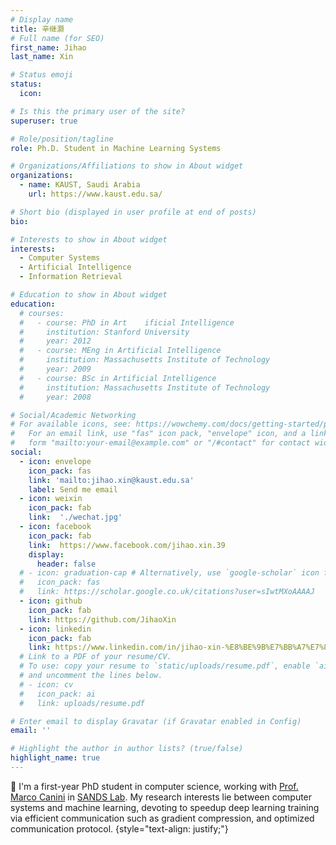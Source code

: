 ```yaml
---
# Display name
title: 辛继灏
# Full name (for SEO)
first_name: Jihao
last_name: Xin

# Status emoji
status:
  icon:

# Is this the primary user of the site?
superuser: true

# Role/position/tagline
role: Ph.D. Student in Machine Learning Systems

# Organizations/Affiliations to show in About widget
organizations:
  - name: KAUST, Saudi Arabia
    url: https://www.kaust.edu.sa/

# Short bio (displayed in user profile at end of posts)
bio: 

# Interests to show in About widget
interests:
  - Computer Systems
  - Artificial Intelligence
  - Information Retrieval

# Education to show in About widget
education:
  # courses:
  #   - course: PhD in Art    ificial Intelligence
  #     institution: Stanford University
  #     year: 2012
  #   - course: MEng in Artificial Intelligence
  #     institution: Massachusetts Institute of Technology
  #     year: 2009
  #   - course: BSc in Artificial Intelligence
  #     institution: Massachusetts Institute of Technology
  #     year: 2008

# Social/Academic Networking
# For available icons, see: https://wowchemy.com/docs/getting-started/page-builder/#icons
#   For an email link, use "fas" icon pack, "envelope" icon, and a link in the
#   form "mailto:your-email@example.com" or "/#contact" for contact widget.
social:
  - icon: envelope
    icon_pack: fas
    link: 'mailto:jihao.xin@kaust.edu.sa'
    label: Send me email
  - icon: weixin
    icon_pack: fab
    link:  './wechat.jpg'
  - icon: facebook
    icon_pack: fab
    link:  https://www.facebook.com/jihao.xin.39
    display:
      header: false
  # - icon: graduation-cap # Alternatively, use `google-scholar` icon from `ai` icon pack
  #   icon_pack: fas
  #   link: https://scholar.google.co.uk/citations?user=sIwtMXoAAAAJ
  - icon: github
    icon_pack: fab
    link: https://github.com/JihaoXin
  - icon: linkedin
    icon_pack: fab
    link: https://www.linkedin.com/in/jihao-xin-%E8%BE%9B%E7%BB%A7%E7%81%8F-766854184/
  # Link to a PDF of your resume/CV.
  # To use: copy your resume to `static/uploads/resume.pdf`, enable `ai` icons in `params.yaml`,
  # and uncomment the lines below.
  # - icon: cv
  #   icon_pack: ai
  #   link: uploads/resume.pdf

# Enter email to display Gravatar (if Gravatar enabled in Config)
email: ''

# Highlight the author in author lists? (true/false)
highlight_name: true
---
```


👋 I'm a first-year PhD student in computer science, working with [Prof. Marco Canini](https://mcanini.github.io/) in [SANDS Lab](https://sands.kaust.edu.sa/). My research interests lie between computer systems and machine learning, devoting to speedup deep learning training via efficient communication such as gradient compression, and optimized communication protocol.
{style="text-align: justify;"}
